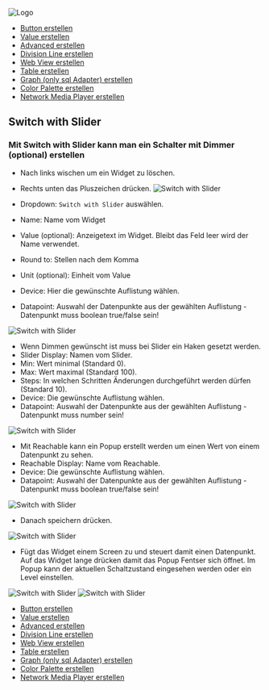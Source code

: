 ![Logo](../../admin/hiob.png)

-   [Button erstellen](button.md)
-   [Value erstellen](value.md)
-   [Advanced erstellen](advanced.md)
-   [Division Line erstellen](division.md)
-   [Web View erstellen](webview.md)
-   [Table erstellen](table.md)
-   [Graph (only sql Adapter) erstellen](graph.md)
-   [Color Palette erstellen](color.md)
-   [Network Media Player erstellen](media_player.md)

## Switch with Slider

### Mit Switch with Slider kann man ein Schalter mit Dimmer (optional) erstellen

- Nach links wischen um ein Widget zu löschen.
- Rechts unten das Pluszeichen drücken.
![Switch with Slider](img/app_create_value_done.png)


- Dropdown: `Switch with Slider` auswählen.
- Name: Name vom Widget
- Value (optional): Anzeigetext im Widget. Bleibt das Feld leer wird der Name verwendet.
- Round to: Stellen nach dem Komma
- Unit (optional): Einheit vom Value
- Device: Hier die gewünschte Auflistung wählen.
- Datapoint: Auswahl der Datenpunkte aus der gewählten Auflistung - Datenpunkt muss boolean true/false sein!

![Switch with Slider](img/app_create_widget_switch.png)

- Wenn Dimmen gewünscht ist muss bei Slider ein Haken gesetzt werden.
- Slider Display: Namen vom Slider.
- Min: Wert minimal (Standard 0).
- Max: Wert maximal (Standard 100).
- Steps: In welchen Schritten Änderungen durchgeführt werden dürfen (Standard 10).
- Device: Die gewünschte Auflistung wählen.
- Datapoint: Auswahl der Datenpunkte aus der gewählten Auflistung - Datenpunkt muss number sein!

![Switch with Slider](img/app_create_widget_slider.png)

- Mit Reachable kann ein Popup erstellt werden um einen Wert von einem Datenpunkt zu sehen.
- Reachable Display: Name vom Reachable.
- Device: Die gewünschte Auflistung wählen.
- Datapoint: Auswahl der Datenpunkte aus der gewählten Auflistung - Datenpunkt muss boolean true/false sein!

![Switch with Slider](img/app_create_widget_reach.png)

- Danach speichern drücken.

![Switch with Slider](img/app_create_switch_done.png)

- Fügt das Widget einem Screen zu und steuert damit einen Datenpunkt. Auf das Widget lange drücken damit das Popup Fentser sich öffnet. Im Popup kann der aktuellen Schaltzustand eingesehen werden oder ein Level einstellen.

![Switch with Slider](img/app_create_switch_screen.png)
![Switch with Slider](img/app_create_switch_screen_popup.png)


-   [Button erstellen](button.md)
-   [Value erstellen](value.md)
-   [Advanced erstellen](advanced.md)
-   [Division Line erstellen](division.md)
-   [Web View erstellen](webview.md)
-   [Table erstellen](table.md)
-   [Graph (only sql Adapter) erstellen](graph.md)
-   [Color Palette erstellen](color.md)
-   [Network Media Player erstellen](media_player.md)
